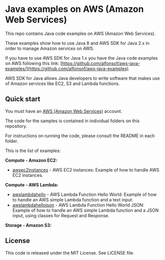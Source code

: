 # Java examples on AWS (Amazon Web Services)

This repo contains Java code examples on AWS (Amazon Web Services).

These examples show how to use Java 8 and AWS SDK for Java 2.x in order to manage Amazon services on AWS.

If you have to use AWS SDK for Java 1.x you have the Java code examples on AWS following this link: [https://github.com/alfonsof/aws-java-examples/](https://github.com/alfonsof/aws-java-examples)

AWS SDK for Java allows Java developers to write software that makes use of Amazon services like EC2, S3 and Lambda functions.

## Quick start

You must have an [AWS (Amazon Web Services)](http://aws.amazon.com/) account.

The code for the samples is contained in individual folders on this repository.

For instructions on running the code, please consult the README in each folder.

This is the list of examples:

**Compute - Amazon EC2:**

* [awsec2instances](/awsec2instances) - AWS EC2 instances: Example of how to handle AWS EC2 instances.
  
**Compute - AWS Lambda:**

* [awslambdahello](/awslambdahello) - AWS Lambda Function Hello World: Example of how to handle an AWS simple Lambda function and a text input.
* [awslambdahellojson](/awslambdahellojson) - AWS Lambda Function Hello World JSON: Example of how to handle an AWS simple Lambda  function and a JSON input, using classes for Request and Response.

**Storage - Amazon S3:**


## License

This code is released under the MIT License. See LICENSE file.